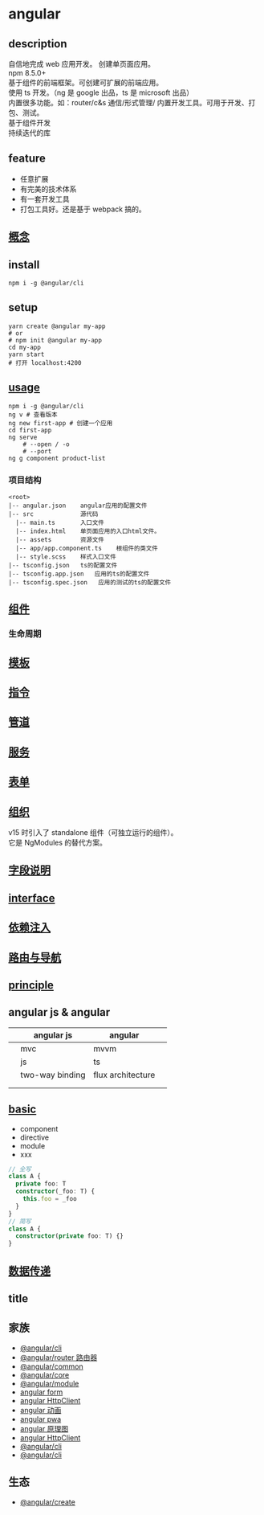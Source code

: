 # angular

## description

自信地完成 web 应用开发。
创建单页面应用。  
npm 8.5.0+  
基于组件的前端框架。可创建可扩展的前端应用。  
使用 ts 开发。（ng 是 google 出品，ts 是 microsoft 出品）  
内置很多功能。如：router/c&s 通信/形式管理/
内置开发工具。可用于开发、打包、测试。  
基于组件开发  
持续迭代的库

## feature

- 任意扩展
- 有完美的技术体系
- 有一套开发工具
- 打包工具好。还是基于 webpack 搞的。

## [概念](/framework/angular/concept/index.html)

## install

`npm i -g @angular/cli`

## setup

```shell
yarn create @angular my-app
# or
# npm init @angular my-app
cd my-app
yarn start
# 打开 localhost:4200
```

## [usage](/framework/angular/usage/index.html)

```shell
npm i -g @angular/cli
ng v # 查看版本
ng new first-app # 创建一个应用
cd first-app
ng serve
    # --open / -o
    # --port
ng g component product-list
```

### 项目结构

```
<root>
|-- angular.json    angular应用的配置文件
|-- src             源代码
  |-- main.ts       入口文件
  |-- index.html    单页面应用的入口html文件。
  |-- assets        资源文件
  |-- app/app.component.ts    根组件的类文件
  |-- style.scss    样式入口文件
|-- tsconfig.json   ts的配置文件
|-- tsconfig.app.json   应用的ts的配置文件
|-- tsconfig.spec.json   应用的测试的ts的配置文件
```

## [组件](/framework/angular/component.html)

### 生命周期

## [模板](/framework/angular/template.html)

## [指令](/framework/angular/directive.html)

## [管道](/framework/angular/pipe.html)

## [服务](/framework/angular/service.html)

## [表单](/framework/angular/form.html)

## [组织](/framework/angular/organization.html)

v15 时引入了 standalone 组件（可独立运行的组件）。  
它是 NgModules 的替代方案。

## [字段说明](/framework/angular/decorator.html)

## [interface](/framework/angular/interface.html)

## [依赖注入](/framework/angular/dependencyInjection.html)

## [路由与导航](/framework/angular/route/index.html)

## [principle](/framework/angular/principle/index.html)

## angular js & angular

|     | angular js      | angular           |     |
| --- | --------------- | ----------------- | --- |
|     | mvc             | mvvm              |     |
|     | js              | ts                |     |
|     | two-way binding | flux architecture |     |
|     |                 |                   |     |
|     |                 |                   |     |

## [basic](/framework/angular/basic.html)

- component
- directive
- module
- xxx

```ts
// 全写
class A {
  private foo: T
  constructor(_foo: T) {
    this.foo = _foo
  }
}
// 简写
class A {
  constructor(private foo: T) {}
}
```

## [数据传递](/framework/angular/dataFlow.html)

## title

## 家族

- [@angular/cli](/framework/angular/family/angularCli.html)
- [@angular/router 路由器](/framework/angular/family/angularRouter.html)
- [@angular/common](/framework/angular/family/angularCommon.html)
- [@angular/core](/framework/angular/family/angularCore.html)
- [@angular/module](/framework/angular/family/module.html)
- [angular form](/framework/angular/family/angularCli.html)
- [angular HttpClient](/framework/angular/family/angularCli.html)
- [angular 动画](/framework/angular/family/angularCli.html)
- [angular pwa](/framework/angular/family/angularCli.html)
- [angular 原理图](/framework/angular/family/angularCli.html)
- [angular HttpClient](/framework/angular/family/angularCli.html)
- [@angular/cli](/framework/angular/family/angularCli.html)
- [@angular/cli](/framework/angular/family/angularCli.html)

## 生态

- [@angular/create](/framework/angular/)
